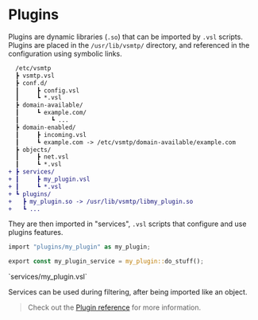 # Plugins

Plugins are dynamic libraries (`.so`) that can be imported by `.vsl` scripts.
Plugins are placed in the `/usr/lib/vsmtp/` directory, and referenced in the configuration using symbolic links.

```diff
  /etc/vsmtp
  ┣ vsmtp.vsl
  ┣ conf.d/
  ┃     ┣ config.vsl
  ┃     ┗ *.vsl
  ┣ domain-available/
  ┃     ┗ example.com/
  ┃         ┗ ...
  ┣ domain-enabled/
  ┃     ┣ incoming.vsl
  ┃     ┗ example.com -> /etc/vsmtp/domain-available/example.com
  ┣ objects/
  ┃     ┣ net.vsl
  ┃     ┗ *.vsl
+ ┣ services/
+ ┃     ┣ my_plugin.vsl
+ ┃     ┗ *.vsl
+ ┗ plugins/
+   ┣ my_plugin.so -> /usr/lib/vsmtp/libmy_plugin.so
+   ┗ ... 
```

They are then imported in "services", `.vsl` scripts that configure and use plugins features.

```rust
import "plugins/my_plugin" as my_plugin;

export const my_plugin_service = my_plugin::do_stuff();
```
<p class="ann"> `services/my_plugin.vsl` </p>

Services can be used during filtering, after being imported like an object.

> Check out the [Plugin reference](../../ref/plugins.md) for more information.